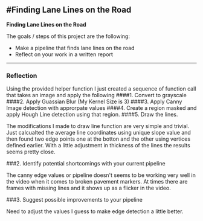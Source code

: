 #**Finding Lane Lines on the Road** 
---

**Finding Lane Lines on the Road**

The goals / steps of this project are the following:
* Make a pipeline that finds lane lines on the road
* Reflect on your work in a written report


[//]: # (Image References)

[image1]: ./examples/grayscale.jpg "Grayscale"

---

### Reflection

Using the provided helper function I just created a sequence of function call that takes an image and apply the following
####1. Convert to grayscale
####2. Apply Guassian Blur (My Kernel Size is 3)
####3. Apply Canny Image detection with approrpate values
####4. Create a region masked and apply Hough Line detection using that region.
####5. Draw the lines.

The modifications I made to draw line function are very simple and trivial. Just calcualted the average line coordinates using unique slope value and then found two edge points one at the botton and the other using vertices defined earlier. With a little adjustment in thickness of the lines the results seems pretty close.


###2. Identify potential shortcomings with your current pipeline

The canny edge values or pipeline doesn't seems to be working very well in the video when it comes to broken pavement markers. At times there are frames with missing lines and it shows up as a flicker in the video. 



###3. Suggest possible improvements to your pipeline

Need to adjust the values I guess to make edge detection a little better. 
